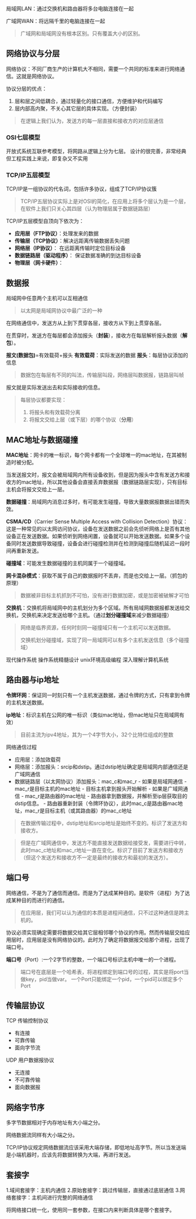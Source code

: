 局域网LAN：通过交换机和路由器将多台电脑连接在一起

广域网WAN：将远隔千里的电脑连接在一起

> 广域网和局域网没有根本区别。只有覆盖大小的区别。
## 网络协议与分层
网络协议：不同厂商生产的计算机大不相同，需要一个共同的标准来进行网络通信。这就是网络协议。

协议分层的优点：
1. 层和层之间低耦合，通过轻量化的接口通信，方便维护和代码编写
2. 层内部高内聚，不关心其它层的具体实现。（方便封装）

>在逻辑上我们认为，发送方的每一层直接和接收方的对应层通信
### OSI七层模型
开放式系统互联参考模型，将网路从逻辑上分为七层。
设计的很完善，非常经典
但工程实践上来说，即复杂又不实用

### TCP/IP五层模型
TCP/IP是一组协议的代名词，包括许多协议，组成了TCP/IP协议簇

>TCP/IP五层协议实际上是对OSI的简化，在应用上将多个层认为是一个层，在软件上我们只关心其四层（认为物理层属于数据链路层）

TCP/IP五层模型自顶向下依次为：
- **应用层（FTP协议）**：处理发来的数据
- **传输层（TCP协议）**：解决远距离传输数据丢失问题
- **网络层（IP协议）**： 在远距离传输时定位目标设备
- **数据链路层（驱动程序）**： 保证数据准确的到达目标设备
- **物理层（网卡硬件）**：
## 数据报

局域网中任意两个主机可以互相通信
> 以太网是局域网协议中最广泛的一种

在网络通信中，发送方从上到下贯穿各层，接收方从下到上贯穿各层。

在贯穿时，发送方在每层都会添加报头（**封装**），接收方在每层解析报头数据（**解包**）。

**报文(数据包)**=有效载荷+报头
**有效载荷**：实际发送的数据
**报头**：每层协议添加的信息

>数据包在每层有不同的叫法，传输层叫段，网络层叫数据报，链路层叫帧

报文就是实际发送出去和实际接收的信息。

>每层协议都要实现：
>1. 将报头和有效载荷分离
>2. 将报文交给上层（或下层）的哪个协议（**分用**）

## MAC地址与数据碰撞
**MAC地址**：网卡的唯一标识，每个网卡都有一个全球唯一的mac地址，在其被制造时被分配。

当发送报文时，报文会被局域网内所有设备收到，但是因为报头中含有发送方和接收方的mac地址，所以其他设备会直接丢弃数据报（数据链路层实现），只有目标主机会将报文交给上一层。

**数据碰撞**：局域网内消息过多时，有可能发生碰撞，导致大量数据报数据出错而失效。

**CSMA/CD**（Carrier Sense Multiple Access with Collision Detection）协议：这是一种常见的以太网访问协议，设备在发送数据之前会先侦听网络上是否有其他设备正在发送数据。如果侦听到网络闲置，设备就可以开始发送数据。如果多个设备同时发送数据导致碰撞，设备会进行碰撞检测并在检测到碰撞后随机延迟一段时间再重新发送。

**碰撞域**：可能发生数据碰撞的主机同属于一个碰撞域。

**网卡混杂模式**：获取不属于自己的数据报时不丢弃，而是也交给上一层。（抓包的原理）

> 数据被非目标主机抓到不可怕，没有进行数据加密，或是加密被破解才可怕

**交换机**：交换机将局域网中的主机划分为多个区域。所有局域网数据报都发送给交换机，交换机来决定发送给哪个主机。（通过**划分碰撞域**来减少数据碰撞）

>网络是临界资源，任何时刻同一碰撞域只有一个主机可以发送数据。
>
>交换机划分碰撞域，实现了同一局域网可以有多个主机发送信息（多个碰撞域）
>
>

现代操作系统 操作系统精髓设计 unix环境高级编程 深入理解计算机系统

## 路由器与ip地址

**令牌环网**：保证同一时刻只有一个主机发送数据，通过令牌的方式，只有拿到令牌的主机发送数据。

**ip地址**：标识主机在公网的唯一标识（类似mac地址，但mac地址只在局域网有效）

>目前主流为ipv4地址，其为一个4字节大小，32个比特位组成的整数

网络通信过程

- 应用层：添加效载荷
- 网络层：添加报头：srcip和dstip。通过dstip地址确定是局域网内部通信还是广域网通信
- 数据链路层（以太网协议）添加报头：mac_c和mac_r
		- 如果是局域网通信
			- mac_r是目标主机的mac地址
			- 目标主机拿到报头开始解析
		- 如果是广域网通信
			- mac_r是路由器的mac地址
			- 路由器拿到数据报，并解析至ip层获取目的dstip信息。
			- 路由器重新封装（令牌环协议），此时mac_c是路由器mac地址，mac_r是目标主机（或其路由器）的mac_c地址

> 在数据传输过程中，dstip地址和srcip地址是始终不变的。标识了发送方和接收方。

>但是在广域网通信中，发送方不能直接发送数据给接受发，需要进行中转，此时mac_c地址和mac_r地址一直在变化。标识了目前了发送方和接收方（但这个发送方和接收方不一定是最终的接收方和最初的发送方）。

## 端口号
网络通信，不是为了通信而通信。而是为了达成某种目的。是软件（进程）为了达成某种目的而进行的通信。
>在应用层，我们可以认为通信的本质是进程间通信，只不过这种通信是跨主机的。

协议必须实现确定需要将数据交给其它层相邻哪个协议的作用。然而传输层交给应用层时，应用层是没有网络协议的。此时为了确定将数据报交给那个进程，出现了端口号。

**端口号**（Port）:一个2字节的整数，一个端口号标识主机中唯一的一个进程。

 >端口号在底层是一个哈希表，将进程绑定到端口号的过程，其实是将port当做key，pid当做var。
 >一个Port只能绑定一个pid，一个pid可以绑定多个Port

## 传输层协议

TCP 传输控制协议
- 有连接
- 可靠传输
- 面向字节流

UDP 用户数据报协议
- 无连接
- 不可靠传输
- 面向数据报

## 网络字节序

多字节数据相对于内存地址有大小端之分。

网络数据流同样有大小端之分。

TCP/IP协议规定网络数据流应该采用大端存储，即低地址高字节。所以当发送端是小端机器时，应该先将数据转换为大端，再进行发送。

## 套接字

1.域间套接字：主机内通信
2.原始套接字：跳过传输层，直接通过底层通信
3.网络套接字：主机间进行完整的网络通信

将网络接口统一化，使用同一套参数，在接口内来判断具体是哪个套接字。



